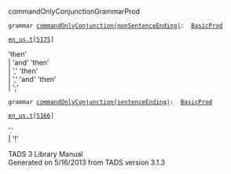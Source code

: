 <span class="title">commandOnlyConjunction</span><span class="type">GrammarProd</span>

`grammar `<span class="classExtLink">[`commandOnlyConjunction(nonSentenceEnding)`](../object/commandOnlyConjunction(nonSentenceEnding).html)</span>` :   `[`BasicProd`](../object/BasicProd.html)

[`en_us.t`](../file/en_us.t.html)`[`[`5175`](../source/en_us.t.html#5175)`]`

<div class="gramrule">

'then'  
\| 'and' 'then'  
\| ',' 'then'  
\| ',' 'and' 'then'  
\| ';'  

</div>

`grammar `<span class="classExtLink">[`commandOnlyConjunction(sentenceEnding)`](../object/commandOnlyConjunction(sentenceEnding).html)</span>` :   `[`BasicProd`](../object/BasicProd.html)

[`en_us.t`](../file/en_us.t.html)`[`[`5166`](../source/en_us.t.html#5166)`]`

<div class="gramrule">

'.'  
\| '!'  

</div>

<div class="ftr">

TADS 3 Library Manual  
Generated on 5/16/2013 from TADS version 3.1.3

</div>
